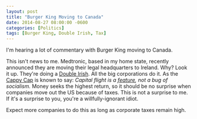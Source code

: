 ```yaml
---
layout: post
title: "Burger King Moving to Canada"
date: 2014-08-27 08:00:00 -0600
categories: [Politics]
tags: [Burger King, Double Irish, Tax]
---
```


I'm hearing a lot of commentary with Burger King moving to Canada.

This isn't news to me. Medtronic, based in my home state, recently announced they are moving their legal headquarters to Ireland. Why? Look it up. They're doing a [Double Irish](https://infogalactic.com/info/Double_Irish_arrangement). All the big corporations do it. As the [Cappy Cap](http://captaincapitalism.blogspot.com/2014/08/corporate-taxes-are-dumbest-thing-you.html) is known to say: *Capital flight is a [feature](http://www.breitbart.com/Big-Government/2014/08/27/businesses-move-inversion), not a bug of socialism.* Money seeks the highest return, so it should be no surprise when companies move out the US because of taxes. This is not a surprise to me. If it's a surprise to you, you're a willfully-ignorant idiot.

Expect more companies to do this as long as corporate taxes remain high.

